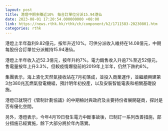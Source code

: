 ```yaml
---
layout: post
title: 港燈中期多賺近10%　每合訂單位分派15.94港仙
date: 2023-08-01 17:20:54.000000000 +08:00
link: https://news.rthk.hk/rthk/ch/component/k2/1711583-20230801.htm
categories: rthk
---
```


港燈上半年盈利9.82億元，按年升近10%。可供分派收入維持在14.08億元，中期每股份合訂單位分派維持15.94港仙。

港燈上半年收入近52.3億元，按年升約7%。電力銷售收入升逾7%至近52億元，售電量按年上升3.3%，但較疫情爆發前的2019年上半年，仍然下跌約6%。

集團表示，海上液化天然氣接收站在7月初落成，並投入商業運作，並繼續興建第3台380兆瓦燃氣發電機組，預計明年初投產，以及安裝智能電表和相關基礎設施。

港燈已就現行《管制計劃協議》的中期檢討與政府及主要持份者展開磋商，探討是否有優化空間。

另外，港燈表示，今年4月19日發生電力中斷事故後，已制訂一系列改善措施，部分措施已經實施，餘下大部分將於年內落實。
